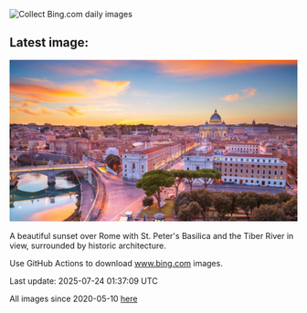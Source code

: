 ![Collect Bing.com daily images](https://github.com/counter2015/bing-daily-images/workflows/Collect%20Bing.com%20daily%20images/badge.svg)
## Latest image:
![](images/VaticanCity.jpg)

A beautiful sunset over Rome with St. Peter's Basilica and the Tiber River in view, surrounded by historic architecture.

Use GitHub Actions to download www.bing.com images.

Last update: 2025-07-24 01:37:09 UTC

All images since 2020-05-10 [here](https://github.com/counter2015/bing-daily-images/tree/master/images)

